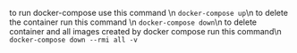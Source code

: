to run docker-compose use this command \n
`docker-compose up`\n
to delete the container run this command \n
`docker-compose down`\n
to delete container and all images created by docker compose run this command\n
`docker-compose down --rmi all -v`
